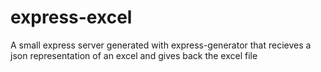 # express-excel
A small express server generated with express-generator that recieves a json representation of an excel and gives back the excel file
